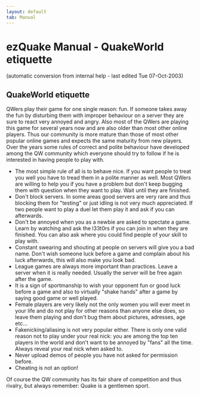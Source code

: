 ```yaml
---
layout: default
tab: Manual
---
```


# ezQuake Manual - QuakeWorld etiquette
(automatic conversion from internal help - last edited Tue 07-Oct-2003)

## QuakeWorld etiquette


QWers play their game for one single reason: fun. If someone takes away the fun by disturbing them with improper behaviour on a server they are sure to react very annoyed and angry. Also most of the QWers are playing this game for several years now and are also older than most other online players. Thus our community is more mature than those of most other popular online games and expects the same maturity from new players. Over the years some rules of correct and polite behaviour have developed among the QW community which everyone should try to follow if he is interested in having people to play with.

- The most simple rule of all is to behave nice. If you want people to treat you well you have to tread them in a polite manner as well. Most QWers are willing to help you if you have a problem but don't keep bugging them with question when they want to play. Wait until they are finished.
- Don't block servers. In some areas good servers are very rare and thus blocking them for "testing" or just idling is not very much appreciated. If two people want to play a duel let them play it and ask if you can afterwards.
- Don't be annoyed when you as a newbie are asked to spectate a game. Learn by watching and ask the l33t0rs if you can join in when they are finished. You can also ask where you could find people of your skill to play with.
- Constant swearing and shouting at people on servers will give you a bad name. Don't wish someone luck before a game and complain about his luck afterwards, this will also make you look bad.
- League games are always more important than practices. Leave a server when it is really needed. Usually the server will be free again after the game.
- It is a sign of sportmanship to wish your opponent fun or good luck before a game and also to virtually "shake hands" after a game by saying good game or well played.
- Female players are very likely not the only women you will ever meet in your life and do not play for other reasons than anyone else does, so leave them playing and don't bug them about pictures, adresses, age etc...
- Fakenicking/aliasing is not very popular either. There is only one valid reason not to play under your real nick: you are among the top ten players in the world and don't want to be annoyed by "fans" all the time. Always reveal your real nick when asked to.
- Never upload demos of people you have not asked for permission before.
- Cheating is not an option!


Of course the QW community has its fair share of competition and thus rivalry, but always remember: Quake is a gentlemen sport.
